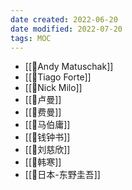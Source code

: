 ```yaml
---
date created: 2022-06-20
date modified: 2022-07-20
tags: MOC
---
```

- [[🧑Andy Matuschak]]
- [[🧑Tiago Forte]]
- [[🧑Nick Milo]]
- [[🧑卢曼]]
- [[🧑费曼]]
- [[🧑马伯庸]]
- [[🧑钱钟书]]
- [[🧑刘慈欣]]
- [[🧑韩寒]]
- [[🧑日本-东野圭吾]]

